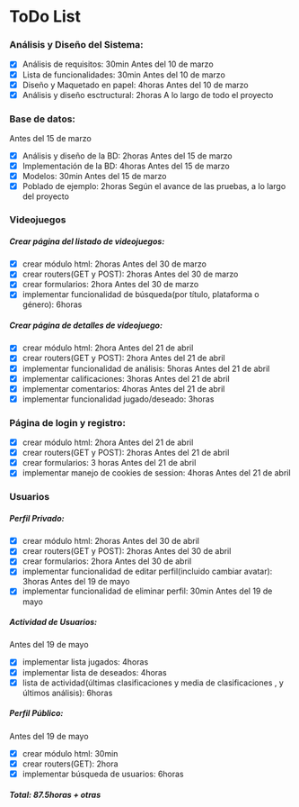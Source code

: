 # ToDo List

### Análisis y Diseño del Sistema:
* [x] Análisis de requisitos: 30min Antes del 10 de marzo
* [x] Lista de funcionalidades: 30min Antes del 10 de marzo
* [x] Diseño y Maquetado en papel: 4horas Antes del 10 de marzo
* [x] Análisis y diseño esctructural: 2horas A lo largo de todo el proyecto

### Base de datos:
Antes del 15 de marzo
* [x] Análisis y diseño de la BD: 2horas Antes del 15 de marzo
* [x] Implementación de la BD: 4horas Antes del 15 de marzo
* [x] Modelos:  30min Antes del 15 de marzo
* [x] Poblado de ejemplo: 2horas Según el avance de las pruebas, a lo largo del proyecto

### Videojuegos
##### Crear página del listado de videojuegos: 

* [x] crear módulo html: 2horas  Antes del 30 de marzo
* [x] crear routers(GET y POST): 2horas  Antes del 30 de marzo
* [x] crear formularios: 2hora Antes del 30 de marzo
* [x] implementar funcionalidad de búsqueda(por título, plataforma o género): 6horas

##### Crear página de detalles de videojuego: 

* [x] crear módulo html: 2hora Antes del 21 de abril
* [x] crear routers(GET y POST): 2hora Antes del 21 de abril
* [x] implementar funcionalidad de análisis: 5horas Antes del 21 de abril
* [x] implementar calificaciones: 3horas Antes del 21 de abril
* [x] implementar comentarios: 4horas Antes del 21 de abril
* [x] implementar funcionalidad jugado/deseado: 3horas

### Página de login y registro: 

* [x] crear módulo html: 2hora Antes del 21 de abril
* [x] crear routers(GET y POST): 2horas Antes del 21 de abril
* [x] crear formularios: 3 horas Antes del 21 de abril
* [x] implementar manejo de cookies de session: 4horas Antes del 21 de abril

### Usuarios
##### Perfil Privado: 
* [x] crear módulo html: 2horas Antes del 30 de abril
* [x] crear routers(GET y POST): 2horas Antes del 30 de abril
* [x] crear formularios: 2hora Antes del 30 de abril
* [x] implementar funcionalidad de editar perfil(incluido cambiar avatar): 3horas Antes del 19 de mayo
* [x] implementar funcionalidad de eliminar perfil: 30min Antes del 19 de mayo

##### Actividad de Usuarios: 

Antes del 19 de mayo
* [x] implementar lista jugados: 4horas 
* [x] implementar lista de deseados: 4horas
* [x] lista de actividad(últimas clasificaciones y media de clasificaciones , y últimos análisis): 6horas

##### Perfil Público: 
Antes del 19 de mayo
* [x] crear módulo html: 30min
* [x] crear routers(GET): 2hora
* [x] implementar búsqueda de usuarios: 6horas

##### Total: 87.5horas + otras
